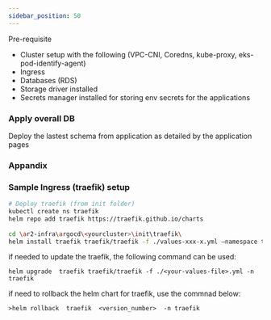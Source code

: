```yaml
---
sidebar_position: 50
---
```


Pre-requisite

- Cluster setup with the following (VPC-CNI, Coredns, kube-proxy, eks-pod-identify-agent)
- Ingress
- Databases (RDS)
- Storage driver installed
- Secrets manager installed for storing env secrets for the applications

### Apply overall DB
Deploy the lastest schema from application as detailed by the application pages

### Appandix 
### Sample Ingress (traefik) setup 

```bash
# Deploy traefik (from init folder)
kubectl create ns traefik
helm repo add traefik https://traefik.github.io/charts
 
cd \ar2-infra\argocd\<yourcluster>\init\traefik\
helm install traefik traefik/traefik -f ./values-xxx-x.yml –namespace traefik
```

if needed to update the traefik, the following command can be used: 
```
helm upgrade  traefik traefik/traefik -f ./<your-values-file>.yml -n traefik
```

if need to rollback the helm chart for traefik, use the commnad below:
```
>helm rollback  traefik  <version_number>  -n traefik
```
